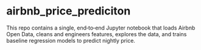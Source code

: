 # airbnb_price_prediciton
This repo contains a single, end‑to‑end Jupyter notebook that loads Airbnb Open Data, cleans and engineers features, explores the data, and trains baseline regression models to predict nightly price.
